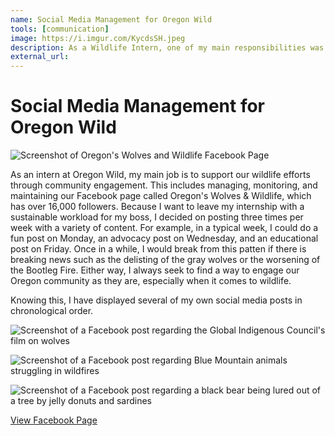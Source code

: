 ```yaml
---
name: Social Media Management for Oregon Wild
tools: [communication]
image: https://i.imgur.com/KycdsSH.jpeg
description: As a Wildlife Intern, one of my main responsibilities was to maintain a Facebook page for Oregon Wild, where I keep 16,000 followers in the loop on everything wildlife.
external_url: 
---
```


# Social Media Management for Oregon Wild

![Screenshot of Oregon's Wolves and Wildlife Facebook Page](https://i.imgur.com/NcY9qmJ.png)

As an intern at Oregon Wild, my main job is to support our wildlife efforts through community engagement. 
This includes managing, monitoring, and maintaining our Facebook page called Oregon's Wolves & Wildlife, which has over 16,000 followers.
Because I want to leave my internship with a sustainable workload for my boss, I decided on posting three times per week with a variety of content.
For example, in a typical week, I could do a fun post on Monday, an advocacy post on Wednesday, and an educational post on Friday.
Once in a while, I would break from this patten if there is breaking news such as the delisting of the gray wolves or the worsening of the Bootleg Fire.
Either way, I always seek to find a way to engage our Oregon community as they are, especially when it comes to wildlife.

Knowing this, I have displayed several of my own social media posts in chronological order.

![Screenshot of a Facebook post regarding the Global Indigenous Council's film on wolves](https://i.imgur.com/XiXG5Yz.png)

![Screenshot of a Facebook post regarding Blue Mountain animals struggling in wildfires](https://i.imgur.com/FaobJ7M.png)

![Screenshot of a Facebook post regarding a black bear being lured out of a tree by jelly donuts and sardines](https://i.imgur.com/V40aD6k.png)

<p class="text-center">

<a class="btn btn-outline-primary" href="https://www.facebook.com/OregonsWolves" target="_blank" role="button">View Facebook Page</a> 
  
</p>
